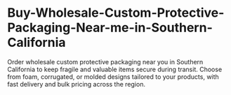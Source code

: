 # Buy-Wholesale-Custom-Protective-Packaging-Near-me-in-Southern-California
Order wholesale custom protective packaging near you in Southern California to keep fragile and valuable items secure during transit. Choose from foam, corrugated, or molded designs tailored to your products, with fast delivery and bulk pricing across the region.
